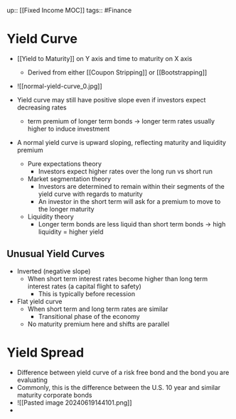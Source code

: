 up:: [[Fixed Income MOC]]
tags:: #Finance
# Yield Curve
- [[Yield to Maturity]] on Y axis and time to maturity on X axis
	- Derived from either [[Coupon Stripping]] or [[Bootstrapping]]
- ![[normal-yield-curve_0.jpg]]

- Yield curve may still have positive slope even if investors expect decreasing rates
	- term premium of longer term bonds -> longer term rates usually higher to induce investment
- A normal yield curve is upward sloping, reflecting maturity and liquidity premium
	- Pure expectations theory
		- Investors expect higher rates over the long run vs short run
	- Market segmentation theory
		- Investors are determined to remain within their segments of the yield curve with regards to maturity
		- An investor in the short term will ask for a premium to move to the longer maturity
	- Liquidity theory
		- Longer term bonds are less liquid than short term bonds → high liquidity = higher yield
## Unusual Yield Curves
- Inverted (negative slope)
	- When short term interest rates become higher than long term interest rates (a capital flight to safety)
		- This is typically before recession
- Flat yield curve
	- When short term and long term rates are similar
		- Transitional phase of the economy
	- No maturity premium here and shifts are parallel


# Yield Spread
- Difference between yield curve of a risk free bond and the bond you are evaluating
- Commonly, this is the difference between the U.S. 10 year and similar maturity corporate bonds
- ![[Pasted image 20240619144101.png]]
-